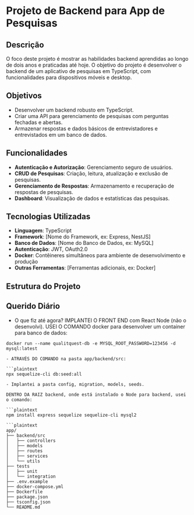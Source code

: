 # Projeto de Backend para App de Pesquisas

## Descrição

O foco deste projeto é mostrar as habilidades backend aprendidas ao longo de dois anos e praticadas até hoje. O objetivo do projeto é desenvolver o backend de um aplicativo de pesquisas em TypeScript, com funcionalidades para dispositivos móveis e desktop.

## Objetivos

- Desenvolver um backend robusto em TypeScript.
- Criar uma API para gerenciamento de pesquisas com perguntas fechadas e abertas.
- Armazenar respostas e dados básicos de entrevistadores e entrevistados em um banco de dados.

## Funcionalidades

- **Autenticação e Autorização**: Gerenciamento seguro de usuários.
- **CRUD de Pesquisas**: Criação, leitura, atualização e exclusão de pesquisas.
- **Gerenciamento de Respostas**: Armazenamento e recuperação de respostas de pesquisas.
- **Dashboard**: Visualização de dados e estatísticas das pesquisas.

## Tecnologias Utilizadas

- **Linguagem**: TypeScript
- **Framework**: [Nome do Framework, ex: Express, NestJS]
- **Banco de Dados**: [Nome do Banco de Dados, ex: MySQL]
- **Autenticação**: JWT, OAuth2.0
- **Docker**: Contêineres simultâneos para ambiente de desenvolvimento e produção
- **Outras Ferramentas**: [Ferramentas adicionais, ex: Docker]

## Estrutura do Projeto



## Querido Diário
- O que fiz até agora?
IMPLANTEI O FRONT END com React Node (não o desenvolvi).
USEI O COMANDO docker para desenvolver um container para banco de dados:

```plaintext
docker run --name qualitquest-db -e MYSQL_ROOT_PASSWORD=123456 -d mysql:latest

- ATRAVÉS DO COMANDO na pasta app/backend/src:

```plaintext
npx sequelize-cli db:seed:all

- Implantei a pasta config, migration, models, seeds.

DENTRO DA RAIZ backend, onde está instalado o Node para backend, usei o comando:

```plaintext
npm install express sequelize sequelize-cli mysql2

```plaintext
app/    
├── backend/src
│   ├── controllers
│   ├── models
│   ├── routes
│   ├── services
│   └── utils
├── tests
│   ├── unit
│   └── integration
├── .env.example
├── docker-compose.yml
├── Dockerfile
├── package.json
├── tsconfig.json
└── README.md